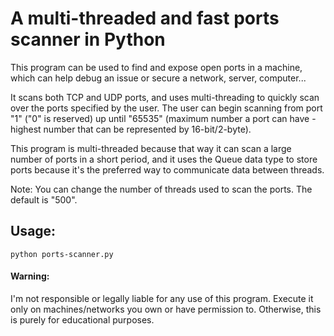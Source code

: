 # A multi-threaded and fast ports scanner in Python

This program can be used to find and expose open ports in a machine, which can help debug an issue or secure a network, server, computer...

It scans both TCP and UDP ports, and uses multi-threading to quickly scan over the ports specified by the user. The user can begin scanning from port "1" ("0" is reserved) up until "65535" (maximum number a port can have - highest number that can be represented by 16-bit/2-byte).

This program is multi-threaded because that way it can scan a large number of ports in a short period, and it uses the Queue data type to store ports because it's the preferred way to communicate data between threads.

Note: You can change the number of threads used to scan the ports. The default is "500".

## Usage:
```python ports-scanner.py```

#### Warning:
I'm not responsible or legally liable for any use of this program. Execute it only on machines/networks you own or have permission to. Otherwise, this is purely for educational purposes.
